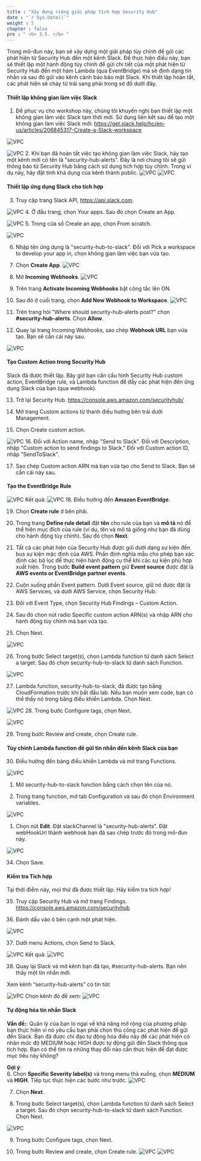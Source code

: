 ```yaml
---
title : "Xây dựng riêng giải pháp tích hợp Security Hub"
date : "`r Sys.Date()`"
weight : 5
chapter : false
pre : " <b> 3.5. </b> "
---
```

Trong mô-đun này, bạn sẽ xây dựng một giải pháp tùy chỉnh để gửi các phát hiện từ Security Hub đến một kênh Slack. Để thực hiện điều này, bạn sẽ thiết lập một hành động tùy chỉnh để gửi chi tiết của một phát hiện từ Security Hub đến một hàm Lambda (qua EventBridge) mà sẽ định dạng tin nhắn và sau đó gửi vào kênh cảnh báo bảo mật Slack. Khi thiết lập hoàn tất, các phát hiện sẽ chảy từ trái sang phải trong sơ đồ dưới đây.

#### Thiết lập không gian làm việc Slack
1. Để phục vụ cho workshop này, chúng tôi khuyến nghị bạn thiết lập một không gian làm việc Slack tạm thời mới. Sử dụng liên kết sau để tạo một không gian làm việc Slack mới: https://get.slack.help/hc/en-us/articles/206845317-Create-a-Slack-workspace 

![VPC](/images/3/3.5/s1.png)

![VPC](/images/3/3.5/s1a.png)
2. Khi bạn đã hoàn tất việc tạo không gian làm việc Slack, hãy tạo một kênh mới có tên là "security-hub-alerts". Đây là nơi chúng tôi sẽ gửi thông báo từ Security Hub bằng cách sử dụng tích hợp tùy chỉnh. Trong ví dụ này, hãy đặt tính khả dụng của kênh thành public.
![VPC](/images/3/3.5/s2a.png)
![VPC](/images/3/3.5/s2b.png)

#### Thiết lập ứng dụng Slack cho tích hợp
3. Truy cập trang Slack API, https://api.slack.com.

![VPC](/images/3/3.5/s3.png)
4. Ở đầu trang, chọn Your apps. Sau đó chọn Create an App.

![VPC](/images/3/3.5/s4.png)
5. Trong cửa sổ Create an app, chọn From scratch.

![VPC](/images/3/3.5/s5.png)

6. Nhập tên ứng dụng là "security-hub-to-slack". Đối với Pick a workspace to develop your app in, chọn không gian làm việc bạn vừa tạo.


7. Chọn **Create App**.
![VPC](/images/3/3.5/s7.png)

8. Mở **Incoming Webhooks**.
![VPC](/images/3/3.5/s8.png)

9.  Trên trang **Activate Incoming Webhooks** bật công tắc lên ON.


10. Sau đó ở cuối trang, chọn **Add New Webhook to Workspace**.
![VPC](/images/3/3.5/s10.png)

11. Trên trang hỏi "Where should security-hub-alerts post?" chọn **#security-hub-alerts**. Chọn **Allow**.


12. Quay lại trang Incoming Webhooks, sao chép **Webhook URL** bạn vừa tạo. Bạn sẽ cần cái này sau.

![VPC](/images/3/3.5/s12.png)
#### Tạo Custom Action trong Security Hub
Slack đã được thiết lập. Bây giờ bạn cần cấu hình Security Hub custom action, EventBridge rule, và Lambda function để đẩy các phát hiện đến ứng dụng Slack của bạn (qua webhook).

13. Trở lại Security Hub. https://console.aws.amazon.com/securityhub/ 


14. Mở trang Custom actions từ thanh điều hướng bên trái dưới Management.


15. Chọn Create custom action.

![VPC](/images/3/3.5/s15.png)
16. Đối với Action name, nhập "Send to Slack". Đối với Description, nhập "Custom action to send findings to Slack." Đối với Custom action ID, nhập "SendToSlack".


17. Sao chép Custom action ARN mà bạn vừa tạo cho Send to Slack. Bạn sẽ cần cái này sau.
#### Tạo the EventBridge Rule

![VPC](/images/3/3.5/s17.png)
Kết quả:
![VPC](/images/3/3.5/s17b.png)
18. Điều hướng đến **Amazon EventBridge**.



19. Chọn **Create rule** ở bên phải.


20. Trong trang **Define rule detail** đặt **tên** cho rule của bạn và **mô tả** nó để thể hiện mục đích của rule (ví dụ, tên và mô tả giống như bạn đã dùng cho hành động tùy chỉnh). Sau đó chọn **Next**.


21. Tất cả các phát hiện của Security Hub được gửi dưới dạng sự kiện đến bus sự kiện mặc định của AWS. Phần định nghĩa mẫu cho phép bạn xác định các bộ lọc để thực hiện hành động cụ thể khi các sự kiện phù hợp xuất hiện. Trong bước **Build event pattern** giữ  **Event source** được đặt là **AWS events or EventBridge partner events**.

22. Cuộn xuống phần Event pattern. Dưới Event source, giữ nó được đặt là AWS Services, và dưới AWS Service, chọn Security Hub.


23. Đối với Event Type, chọn Security Hub Findings – Custom Action.



24. Sau đó chọn nút radio Specific custom action ARN(s) và nhập ARN cho hành động tùy chỉnh mà bạn vừa tạo.



25. Chọn Next.

![VPC](/images/3/3.5/s25.png)

26. Trong bước Select target(s), chọn Lambda function từ danh sách Select a target. Sau đó chọn security-hub-to-slack từ danh sách Function.

![VPC](/images/3/3.5/s26.png)

27. Lambda function, security-hub-to-slack, đã được tạo bằng CloudFormation trước khi bắt đầu lab. Nếu bạn muốn xem code, bạn có thể thấy nó trong bảng điều khiển Lambda. Chọn Next.

![VPC](/images/3/3.5/s27.png)
28. Trong bước Configure tags, chọn Next.

![VPC](/images/3/3.5/s28.png)

29. Trong bước Review and create, chọn Create rule.



#### Tùy chỉnh Lambda function để gửi tin nhắn đến kênh Slack của bạn


30. Điều hướng đến bảng điều khiển Lambda và mở trang Functions.


![VPC](/images/3/3.5/s30.png)

1.  Mở security-hub-to-slack function bằng cách chọn tên của nó.




32. Trong trang function, mở tab Configuration và sau đó chọn Environment variables.

![VPC](/images/3/3.5/s32.png)


1.  Chọn nút **Edit**. Đặt slackChannel là "security-hub-alerts". Đặt webHookUrl thành webhook bạn đã sao chép trước đó trong mô-đun này.

![VPC](/images/3/3.5/s33.png)



34. Chọn Save.


#### Kiểm tra Tích hợp




Tại thời điểm này, mọi thứ đã được thiết lập. Hãy kiểm tra tích hợp!


35.  Truy cập Security Hub và mở trang Findings. https://console.aws.amazon.com/securityhub 


36. Đánh dấu vào ô bên cạnh một phát hiện.

![VPC](/images/3/3.5/s36.png)

37. Dưới menu Actions, chọn Send to Slack.

![VPC](/images/3/3.5/s37.png)
Kết quả:
![VPC](/images/3/3.5/s37b.png)

38. Quay lại Slack và mở kênh bạn đã tạo, #security-hub-alerts. Bạn nên thấy một tin nhắn mới.

Xem kênh “security-hub-alerts” có tin tức

![VPC](/images/3/3.5/s38.png)
Chọn kênh đó để xem:
![VPC](/images/3/3.5/s38b.png)

#### Tự động hóa tin nhắn Slack

**Vấn đề:**: 
Quản lý của bạn lo ngại về khả năng mở rộng của phương pháp bạn thực hiện vì nó yêu cầu bạn phải chọn thủ công các phát hiện để gửi đến Slack. Bạn đã được chỉ đạo tự động hóa điều này để các phát hiện có nhãn mức độ MEDIUM hoặc HIGH được tự động gửi đến Slack thông qua tích hợp.
Bạn có thể tìm ra những thay đổi nào cần thực hiện để đạt được mục tiêu này không?

**Gợi ý**: \
6. Chọn **Specific Severity label(s)** và trong menu thả xuống, chọn **MEDIUM** và **HIGH**. Tiếp tục thực hiện các bước như trước.
![VPC](/images/3/3.5/h6.png)

7. Chọn **Next**.

8. Trong bước Select target(s), chọn Lambda function từ danh sách Select a target. Sau đó chọn security-hub-to-slack từ danh sách Function. Chọn Next.

![VPC](/images/3/3.5/h6-s8.png)

9. Trong bước Configure tags, chọn Next.


10. Trong bước Review and create, chọn Create rule.
![VPC](/images/3/3.5/h6-s10a.png)
![VPC](/images/3/3.5/h6-s10b.png)
